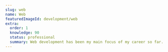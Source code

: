 ```yaml
---
slug: web
name: Web
featuredImageId: development/web
extra:
  order: 1
  knowledge: 90
  status: professional
  summary: Web development has been my main focus of my career so far.
---
```

